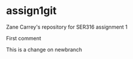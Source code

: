 # assign1git
Zane Carrey's repository for SER316 assignment 1

First comment

This is a change on newbranch
